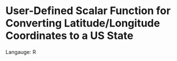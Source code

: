 User-Defined Scalar Function for Converting Latitude/Longitude Coordinates to a US State
=======

Langauge: R
